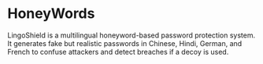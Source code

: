 # HoneyWords
LingoShield is a multilingual honeyword-based password protection system. It generates fake but realistic passwords in Chinese, Hindi, German, and French to confuse attackers and detect breaches if a decoy is used.
